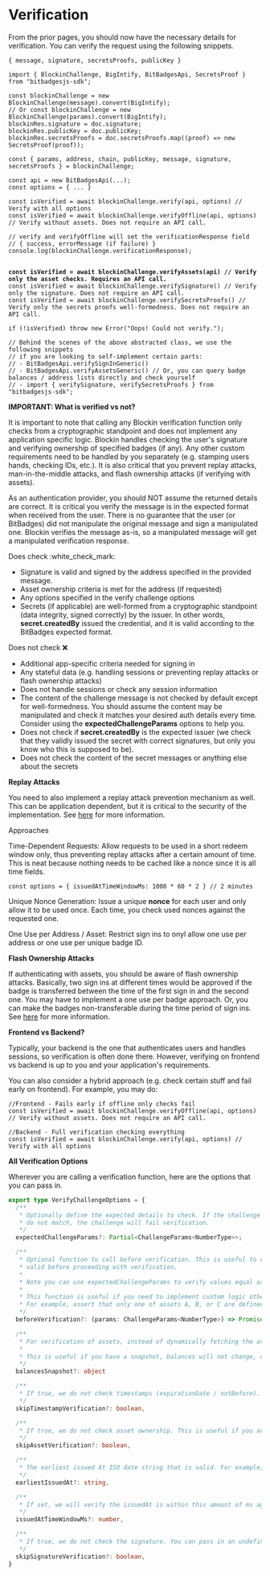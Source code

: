# Verification

From the prior pages, you should now have the necessary details for verification. You can verify the request using the following snippets.

```
{ message, signature, secretsProofs, publicKey } 
```

<pre class="language-tsx"><code class="lang-tsx">import { BlockinChallenge, BigIntify, BitBadgesApi, SecretsProof } from "bitbadgesjs-sdk";

const blockinChallenge = new BlockinChallenge(message).convert(BigIntify);
// Or const blockinChallenge = new BlockinChallenge(params).convert(BigIntify);
blockinRes.signature = doc.signature;
blockinRes.publicKey = doc.publicKey;
blockinRes.secretsProofs = doc.secretsProofs.map((proof) => new SecretsProof(proof));

const { params, address, chain, publicKey, message, signature, secretsProofs } = blockinChallenge;

const api = new BitBadgesApi(...);
const options = { ... }

const isVerified = await blockinChallenge.verify(api, options) // Verify with all options
const isVerified = await blockinChallenge.verifyOffline(api, options) // Verify without assets. Does not require an API call.

// verify and verifyOffline will set the verificationResponse field
// { success, errorMessage (if failure) }
console.log(blockinChallenge.verificationResponse); 
<strong>
</strong><strong>
</strong><strong>const isVerified = await blockinChallenge.verifyAssets(api) // Verify only the asset checks. Requires an API call.
</strong>const isVerified = await blockinChallenge.verifySignature() // Verify only the signature. Does not require an API call.
const isVerified = await blockinChallenge.verifySecretsProofs() // Verify only the secrets proofs well-formedness. Does not require an API call.

if (!isVerified) throw new Error("Oops! Could not verify.");

// Behind the scenes of the above abstracted class, we use the following snippets
// if you are looking to self-implement certain parts:
// - BitBadgesApi.verifySignInGeneric()
// - BitBadgesApi.verifyAssetsGeneric() // Or, you can query badge balances / address lists directly and check yourself
// - import { verifySignature, verifySecretsProofs } from "bitbadgesjs-sdk";
</code></pre>

**IMPORTANT: What is verified vs not?**

It is important to note that calling any Blockin verification function only checks from a cryptographic standpoint and does not implement any application specific logic. Blockin handles checking the user's signature and verifying ownership of specified badges (if any). Any other custom requirements need to be handled by you separately (e.g. stamping users hands, checking IDs, etc.). It is also critical that you prevent replay attacks, man-in-the-middle attacks, and flash ownership attacks (if verifying with assets).&#x20;

As an authentication provider, you should NOT assume the returned details are correct. It is critical you verify the message is in the expected format when received from the user. There is no guarantee that the user (or BitBadges) did not manipulate the original message and sign a manipulated one. Blockin verifies the message as-is, so a manipulated message will get a manipulated verification response.

Does check :white\_check\_mark:

* Signature is valid and signed by the address specified in the provided message.
* Asset ownership criteria is met for the address (if requested)
* Any options specified in the verify challenge options
* Secrets (if applicable) are well-formed from a cryptographic standpoint (data integrity, signed correctly) by the issuer. In other words, **secret.createdBy** issued the credential, and it is valid according to the BitBadges expected format.

Does not check :x:

* Additional app-specific criteria needed for signing in
* Any stateful data (e.g. handling sessions or preventing replay attacks or flash ownership attacks)
* Does not handle sessions or check any session information
* The content of the challenge message is not checked by default except for well-formedness. You should assume the content may be manipulated and check it matches your desired auth details every time. Consider using the **expectedChallengeParams** options to help you.
* Does not check if **secret.createdBy** is the expected issuer (we check that they validly issued the secret with correct signatures, but only you know who this is supposed to be).
* Does not check the content of the secret messages or anything else about the secrets

**Replay Attacks**

You need to also implement a replay attack prevention mechanism as well. This can be application dependent, but it is critical to the security of the implementation. See [here](https://blockin.gitbook.io/blockin/developer-docs/core-concepts) for more information.

Approaches

Time-Dependent Requests: Allow requests to be used in a short redeem window only, thus preventing replay attacks after a certain amount of time. This is neat because nothing needs to be cached like a nonce since it is all time fields.

```
const options = { issuedAtTimeWindowMs: 1000 * 60 * 2 } // 2 minutes
```

Unique Nonce Generation: Issue a unique **nonce** for each user and only allow it to be used once. Each time, you check used nonces against the requested one.

One Use per Address / Asset: Restrict sign ins to onyl allow one use per address or one use per unique badge ID.

**Flash Ownership Attacks**

If authenticating with assets, you should be aware of flash ownership attacks. Basically, two sign ins at different times would be approved if the badge is transferred between the time of the first sign in and the second one. You may have to implement a one use per badge approach. Or, you can make the badges non-transferable during the time period of sign ins. See [here](https://blockin.gitbook.io/blockin/developer-docs/core-concepts) for more information.

**Frontend vs Backend?**

Typically, your backend is the one that authenticates users and handles sessions, so verification is often done there. However, verifying on frontend vs backend is up to you and your application's requirements.&#x20;

You can also consider a hybrid approach (e.g. check certain stuff and fail early on frontend). For example, you may do:

```tsx
//Frontend - Fails early if offline only checks fail
const isVerified = await blockinChallenge.verifyOffline(api, options) // Verify without assets. Does not require an API call.

//Backend - Full verification checking everything
const isVerified = await blockinChallenge.verify(api, options) // Verify with all options
```

**All Verification Options**

Wherever you are calling a verification function, here are the options that you can pass in.

```typescript
export type VerifyChallengeOptions = {
  /**
   * Optionally define the expected details to check. If the challenge was edited and the details
   * do not match, the challenge will fail verification.
   */
  expectedChallengeParams?: Partial<ChallengeParams<NumberType>>;

  /**
   * Optional function to call before verification. This is useful to verify the challenge is
   * valid before proceeding with verification.
   * 
   * Note you can use expectedChallengeParams to verify values equal as expected. 
   * 
   * This function is useful if you need to implement custom logic other than strict equality).
   * For example, assert that only one of assets A, B, or C are defined and not all three.
   */
  beforeVerification?: (params: ChallengeParams<NumberType>) => Promise<void>;

  /**
   * For verification of assets, instead of dynamically fetching the assets, you can specify a snapshot of the assets.
   * 
   * This is useful if you have a snapshot, balances will not change, or you are verifying in an offline manner.
   */
  balancesSnapshot?: object

  /**
   * If true, we do not check timestamps (expirationDate / notBefore). This is useful if you are verifying a challenge that is expected to be verified at a future time.
   */
  skipTimestampVerification?: boolean,

  /**
   * If true, we do not check asset ownership. This is useful if you are verifying a challenge that is expected to be verified at a future time.
   */
  skipAssetVerification?: boolean,

  /**
   * The earliest issued At ISO date string that is valid. For example, if you want to verify a challenge that was issued within the last minute, you can specify this to be 1 minute ago.
   */
  earliestIssuedAt?: string,

  /**
   * If set, we will verify the issuedAt is within this amount of ms ago (i.e. issuedAt >= Date.now() - issuedAtTimeWindowMs)
   */
  issuedAtTimeWindowMs?: number,

  /**
   * If true, we do not check the signature. You can pass in an undefined ChainDriver
   */
  skipSignatureVerification?: boolean,
}
```

